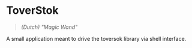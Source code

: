 # ToverStok
> *(Dutch) "Magic Wand"*

A small application meant to drive the toversok library via shell interface.